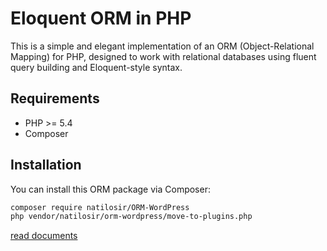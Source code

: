 # Eloquent ORM in PHP

This is a simple and elegant implementation of an ORM (Object-Relational Mapping) for PHP, designed to work with
relational databases using fluent query building and Eloquent-style syntax.

## Requirements

- PHP >= 5.4
- Composer

## Installation

You can install this ORM package via Composer:

```bash
composer require natilosir/ORM-WordPress
php vendor/natilosir/orm-wordpress/move-to-plugins.php
```






[read documents](https://github.com/natilosir/orm)